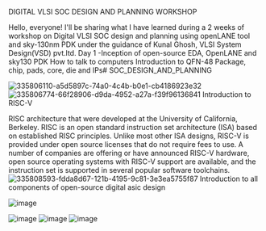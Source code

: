 DIGITAL VLSI SOC DESIGN AND PLANNING WORKSHOP

Hello, everyone! I'll be sharing what I have learned during a 2 weeks of workshop on Digital VLSI SOC design and planning using openLANE tool and sky-130nm PDK under the guidance of Kunal Ghosh, VLSI System Design(VSD) pvt.ltd.
Day 1 -Inception of open-source EDA, OpenLANE and sky130 PDK
How to talk to computers
Introduction to QFN-48 Package, chip, pads, core, die and IPs# SOC_DESIGN_AND_PLANNING

![335806110-a5d5897c-74a0-4c4b-b0e1-cb4186923e32](https://github.com/gouthamstantri/SOC_DESIGN_AND_PLANNING/assets/51639089/8aeebd01-6710-41f9-88b0-ed75559323ce)
![335806774-66f28906-d9da-4952-a27a-f39f96136841](https://github.com/gouthamstantri/SOC_DESIGN_AND_PLANNING/assets/51639089/fccb2d3e-15c2-46bd-9ab5-e765b5de05b6)
Introduction to RISC-V

RISC architecture that were developed at the University of California, Berkeley. RISC is an open standard instruction set architecture (ISA) based on established RISC principles. Unlike most other ISA designs, RISC-V is provided under open source licenses that do not require fees to use. A number of companies are offering or have announced RISC-V hardware, open source operating systems with RISC-V support are available, and the instruction set is supported in several popular software toolchains. 
![335808593-fdda8d67-121b-4195-9c81-3e3ea5755f87](https://github.com/gouthamstantri/SOC_DESIGN_AND_PLANNING/assets/51639089/c6b4509a-650f-4952-8018-a3d68c044168)
Introduction to all components of open-source digital asic design

![image](https://github.com/gouthamstantri/SOC_DESIGN_AND_PLANNING/assets/51639089/f1038ff3-1163-4797-89aa-9ad00a606c12)

![image](https://github.com/gouthamstantri/SOC_DESIGN_AND_PLANNING/assets/51639089/51e3e3e4-5f1b-4275-abfd-2571361a9531)
![image](https://github.com/gouthamstantri/SOC_DESIGN_AND_PLANNING/assets/51639089/93118465-e295-4bd8-be0b-4c07f47b918d)
![image](https://github.com/gouthamstantri/SOC_DESIGN_AND_PLANNING/assets/51639089/087c298a-4780-4073-8504-9f32ad675499)
